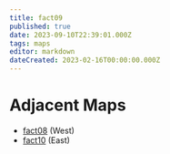 ```yaml
---
title: fact09
published: true
date: 2023-09-10T22:39:01.000Z
tags: maps
editor: markdown
dateCreated: 2023-02-16T00:00:00.000Z
---
```



# Adjacent Maps
 * [fact08](/maps/fact08) (West)
 * [fact10](/maps/fact10) (East)
